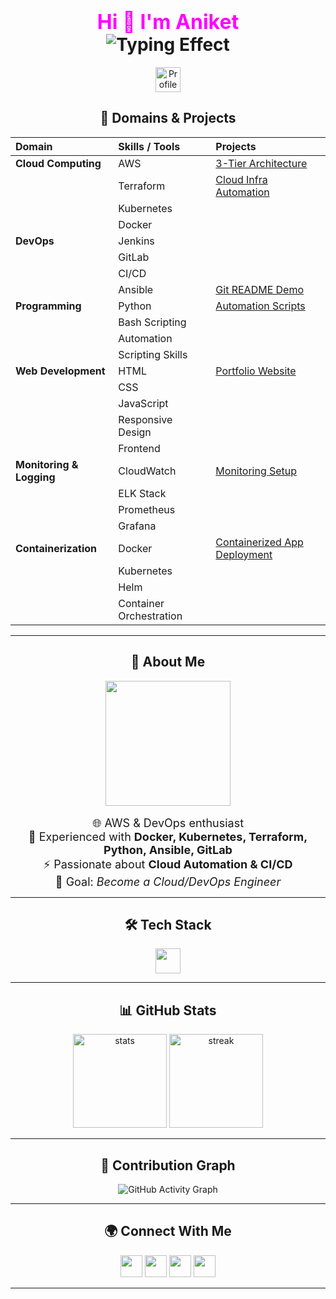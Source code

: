 <h1 align="center">
  <span style="color:#FF00FF; font-size:32px;">Hi 👋 I'm Aniket</span>
  <br>
  <img src="https://readme-typing-svg.herokuapp.com?font=Fira+Code&size=25&pause=1000&color=00FFAB,00FFFF&center=true&vCenter=true&width=700&lines=AWS+%26+DevOps+|+Cloud+%7C+CI%2FCD+%7C+Automation;Let's+Build+Something+Awesome+💻&duration=3000&repeat=true" alt="Typing Effect"/>
</h1>

<p align="center">
  <img src="https://count.getloli.com/get/@aniket?theme=neon" alt="Profile Views" height="40"/>
</p>


  <h2 align="center">💼 Domains & Projects</h2>

 

<div align="center">

| Domain                  | Skills / Tools          | Projects                                                                                     |
|:------------------------|:------------------------|:---------------------------------------------------------------------------------------------|
| **Cloud Computing**     | AWS                     | [3-Tier Architecture](https://github.com/aniket11-max/3-tire-Architech)                      |
|                         | Terraform               | [Cloud Infra Automation](https://github.com/aniket/cloud-infra-automation)                   |
|                         | Kubernetes              |                                                                                              |
|                         | Docker                  |                                                                                              |
| **DevOps**              | Jenkins                 |                                                                                              |
|                         | GitLab                  |                                                                                              |
|                         | CI/CD                   |                                                                                              |
|                         | Ansible                 | [Git README Demo](https://github.com/aniket11-max/git-redme/blob/main/git-redme.md)          |
| **Programming**         | Python                  | [Automation Scripts](https://github.com/aniket/automation-scripts)                           |
|                         | Bash Scripting          |                                                                                              |
|                         | Automation              |                                                                                              |
|                         | Scripting Skills        |                                                                                              |
| **Web Development**     | HTML                    | [Portfolio Website](https://github.com/aniket/portfolio)                                     |
|                         | CSS                     |                                                                                              |
|                         | JavaScript              |                                                                                              |
|                         | Responsive Design       |                                                                                              |
|                         | Frontend                |                                                                                              |
| **Monitoring & Logging**| CloudWatch              | [Monitoring Setup](https://github.com/aniket/monitoring-setup)                               |
|                         | ELK Stack               |                                                                                              |
|                         | Prometheus              |                                                                                              |
|                         | Grafana                 |                                                                                              |
| **Containerization**    | Docker                  | [Containerized App Deployment](https://github.com/aniket/container-deployment)               |
|                         | Kubernetes              |                                                                                              |
|                         | Helm                    |                                                                                              |
|                         | Container Orchestration |                                                                                              |


---

## 🚀 About Me  
<p align="center">
  <img src="https://cdn.dribbble.com/users/2131993/screenshots/4948736/thoughtworks-gif_dribbble.gif" width="200"/>  
  <br><br>
  <span style="font-size:18px;">🌐 AWS & DevOps enthusiast</span>  
  <br><span style="font-size:18px;">🐳 Experienced with <b>Docker, Kubernetes, Terraform, Python, Ansible, GitLab</b></span>  
  <br><span style="font-size:18px;">⚡ Passionate about <b>Cloud Automation & CI/CD</b></span>  
  <br><span style="font-size:18px;">🎯 Goal: <i>Become a Cloud/DevOps Engineer</i></span>
</p>


---

## 🛠️ Tech Stack  
<p align="center">
  <img src="https://skillicons.dev/icons?i=aws,linux,docker,kubernetes,terraform,git,github,jenkins,python,ansible,gitlab,bash&theme=dark" height="40"/>
</p>

---

## 📊 GitHub Stats  

<p align="center">
  <img src="https://github-readme-stats.vercel.app/api?username=aniket&show_icons=true&theme=radical" alt="stats" height="150"/>
  <img src="https://github-readme-streak-stats.herokuapp.com/?user=aniket&theme=radical" alt="streak" height="150"/>
</p>

---

## 🌈 Contribution Graph  
![GitHub Activity Graph](https://github-readme-activity-graph.vercel.app/graph?username=aniket&theme=react-dark&hide_border=true)

---

## 🌍 Connect With Me  

<p align="center">
<a href="https://www.linkedin.com/in/aniket-pawar-777759205?utm_source=share&utm_campaign=share_via&utm_content=profile&utm_medium=ios_app" target="_blank"><img src="https://img.shields.io/badge/LinkedIn-0A66C2?style=for-the-badge&logo=linkedin&logoColor=white" height="35"/></a>
<a href="https://www.instagram.com/er_aniket_pawar11" target="_blank"><img src="https://img.shields.io/badge/Instagram-E4405F?style=for-the-badge&logo=instagram&logoColor=white" height="35"/></a>
<a href="https://www.facebook.com/aniket.pawar" target="_blank"><img src="https://img.shields.io/badge/Facebook-1877F2?style=for-the-badge&logo=facebook&logoColor=white" height="35"/></a>
<a href="mailto:aniketpawar102030@gmail.com"><img src="https://img.shields.io/badge/Gmail-D14836?style=for-the-badge&logo=gmail&logoColor=white" height="35"/></a>
</p>

---




